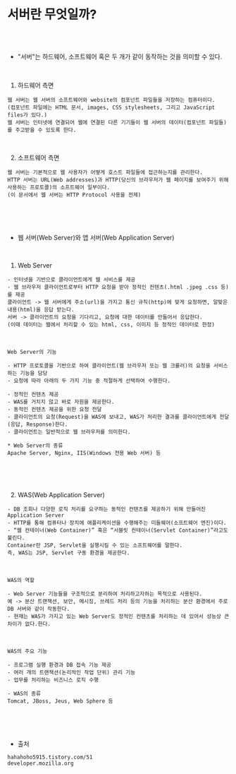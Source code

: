 # 서버란 무엇일까?

<br /><br />

* "서버"는 하드웨어, 소프트웨어 혹은 두 개가 같이 동작하는 것을 의미할 수 있다.

<br />

1. 하드웨어 측면
```
웹 서버는 웹 서버의 소프트웨어와 website의 컴포넌트 파일들을 저장하는 컴퓨터이다.
(컴포넌트 파일에는 HTML 문서, images, CSS stylesheets, 그리고 JavaScript files가 있다.)
웹 서버는 인터넷에 연결되어 웹에 연결된 다른 기기들이 웹 서버의 데이터(컴포넌트 파일들)를 주고받을 수 있도록 한다.
```

<br />

2. 소프트웨어 측면
```
웹 서버는 기본적으로 웹 사용자가 어떻게 호스트 파일들에 접근하는지를 관리한다.
HTTP 서버는 URL(Web addresses)과 HTTP(당신의 브라우저가 웹 페이지를 보여주기 위해 사용하는 프로토콜)의 소프트웨어 일부이다.
(이 문서에서 웹 서버는 HTTP Protocol 사용을 전제)
```

<br/><br/><br/>

* 웹 서버(Web Server)와 앱 서버(Web Application Server)

<br />

1. Web Server
```
- 인터넷을 기반으로 클라이언트에게 웹 서비스를 제공
- 웹 브라우저 클라이언트로부터 HTTP 요청을 받아 정적인 컨텐츠(.html .jpeg .css 등)를 제공
클라이언트 -> 웹 서버에게 주소(url)을 가지고 통신 규칙(http)에 맞게 요청하면, 알맞은 내용(html)을 응답 받는다.
서버 -> 클라이언트의 요청을 기다리고, 요청에 대한 데이터를 만들어서 응답한다.
(이때 데이터는 웹에서 처리할 수 있는 html, css, 이미지 등 정적인 데이터로 한정)
```

<br />

```
Web Server의 기능

- HTTP 프로토콜을 기반으로 하여 클라이언트(웹 브라우저 또는 웹 크롤러)의 요청을 서비스 하는 기능을 담당
- 요청에 따라 아래의 두 가지 기능 중 적절하게 선택하여 수행한다.

- 정적인 컨텐츠 제공
- WAS를 거치지 않고 바로 자원을 제공한다.
- 동적인 컨텐츠 제공을 위한 요청 전달
- 클라이언트의 요청(Request)을 WAS에 보내고, WAS가 처리한 결과를 클라이언트에게 전달(응답, Response)한다.
- 클라이언트는 일반적으로 웹 브라우저를 의미한다.

* Web Server의 종류
Apache Server, Nginx, IIS(Windows 전용 Web 서버) 등
```
<br /><br /><br />

2. WAS(Web Application Server)
```
- DB 조회나 다양한 로직 처리를 요구하는 동적인 컨텐츠를 제공하기 위해 만들어진 Application Server
- HTTP를 통해 컴퓨터나 장치에 애플리케이션을 수행해주는 미들웨어(소프트웨어 엔진)이다.
- “웹 컨테이너(Web Container)” 혹은 “서블릿 컨테이너(Servlet Container)”라고도 불린다.
Container란 JSP, Servlet을 실행시킬 수 있는 소프트웨어를 말한다.
즉, WAS는 JSP, Servlet 구동 환경을 제공한다.
```

<br />

```
WAS의 역할

- Web Server 기능들을 구조적으로 분리하여 처리하고자하는 목적으로 사용된다.
예 -> 분산 트랜잭션, 보안, 메시징, 쓰레드 처리 등의 기능을 처리하는 분산 환경에서 주로 DB 서버와 같이 작동한다.
- 현재는 WAS가 가지고 있는 Web Server도 정적인 컨텐츠를 처리하는 데 있어서 성능상 큰 차이가 없다.한다.
```

<br />

```
WAS의 주요 기능

- 프로그램 실행 환경과 DB 접속 기능 제공
- 여러 개의 트랜잭션(논리적인 작업 단위) 관리 기능
- 업무를 처리하는 비즈니스 로직 수행

- WAS의 종류
Tomcat, JBoss, Jeus, Web Sphere 등
```

<br /><br /><br />

* 출처
```
hahahoho5915.tistory.com/51
developer.mozilla.org
```
